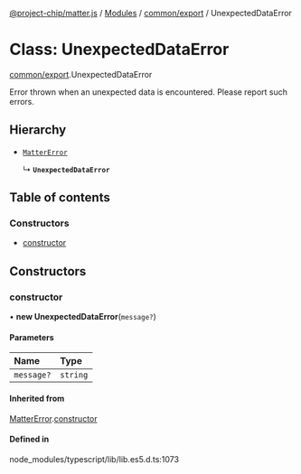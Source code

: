 [@project-chip/matter.js](../README.md) / [Modules](../modules.md) / [common/export](../modules/common_export.md) / UnexpectedDataError

# Class: UnexpectedDataError

[common/export](../modules/common_export.md).UnexpectedDataError

Error thrown when an unexpected data is encountered. Please report such errors.

## Hierarchy

- [`MatterError`](common_export.MatterError.md)

  ↳ **`UnexpectedDataError`**

## Table of contents

### Constructors

- [constructor](common_export.UnexpectedDataError.md#constructor)

## Constructors

### constructor

• **new UnexpectedDataError**(`message?`)

#### Parameters

| Name | Type |
| :------ | :------ |
| `message?` | `string` |

#### Inherited from

[MatterError](common_export.MatterError.md).[constructor](common_export.MatterError.md#constructor)

#### Defined in

node_modules/typescript/lib/lib.es5.d.ts:1073
